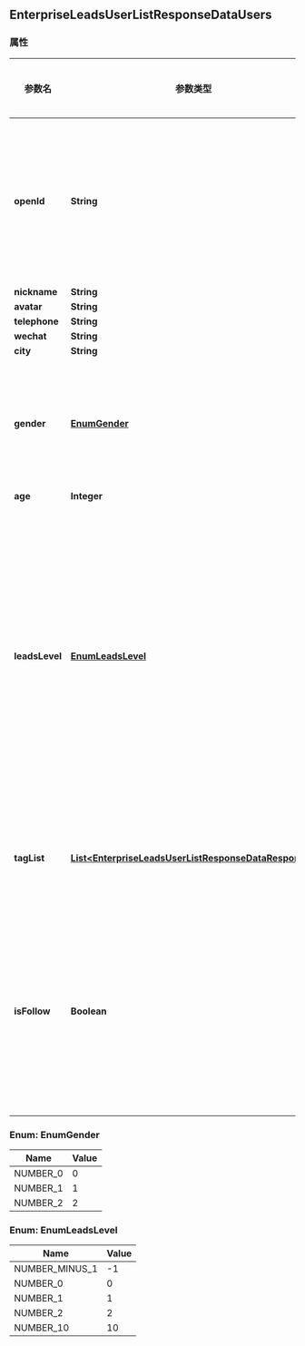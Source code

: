 <a name="EnterpriseLeadsUserListResponseDataUsers"></a>
## EnterpriseLeadsUserListResponseDataUsers
### 属性
参数名 | 参数类型 | 参数描述 | 备注
------------ | ------------- | ------------- | -------------
**openId** | **String** | 用户在当前应用的唯一标识 |  optional
**nickname** | **String** |  |  optional
**avatar** | **String** |  |  optional
**telephone** | **String** |  |  optional
**wechat** | **String** |  |  optional
**city** | **String** |  |  optional
**gender** | [**EnumGender**](#EnumGender) | 性别 * &#x60;0&#x60; - 未知 * &#x60;1&#x60; - 男 * &#x60;2&#x60; - 女  |  optional
**age** | **Integer** |  |  optional
**leadsLevel** | [**EnumLeadsLevel**](#EnumLeadsLevel) | 用户状态 * &#x60;-1&#x60; - 没兴趣 * &#x60;0&#x60; - 了解 * &#x60;1&#x60; - 有兴趣 * &#x60;2&#x60; - 有意愿 * &#x60;10&#x60; - 已转化  |  optional
**tagList** | [**List&lt;EnterpriseLeadsUserListResponseDataResponse&gt;**](#EnterpriseLeadsUserListResponseDataResponse) | 绑定的标签列表 |  optional
**isFollow** | **Boolean** | 当前指定用户是否已关注本企业号 |  optional

<a name="EnumGender"></a>
### Enum: EnumGender
Name | Value
---- | -----
NUMBER_0 | 0
NUMBER_1 | 1
NUMBER_2 | 2

<a name="EnumLeadsLevel"></a>
### Enum: EnumLeadsLevel
Name | Value
---- | -----
NUMBER_MINUS_1 | -1
NUMBER_0 | 0
NUMBER_1 | 1
NUMBER_2 | 2
NUMBER_10 | 10










<markdown src="./EnterpriseLeadsUserListResponseDataResponse.md"/>

